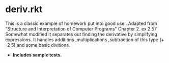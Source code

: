 # deriv.rkt
This is a classic example of homework put into good use .  Adapted from 
 "Structure and Interpretation of Computer Programs" Chapter 2. ex 2.57 Somewhat modified it separates out finding the derivative by simplifying expressions. It handles additions ,multiplications ,subtraction of this type (+  -2 5) and some basic 
 divitions.
 
* **Includes sample tests.**
